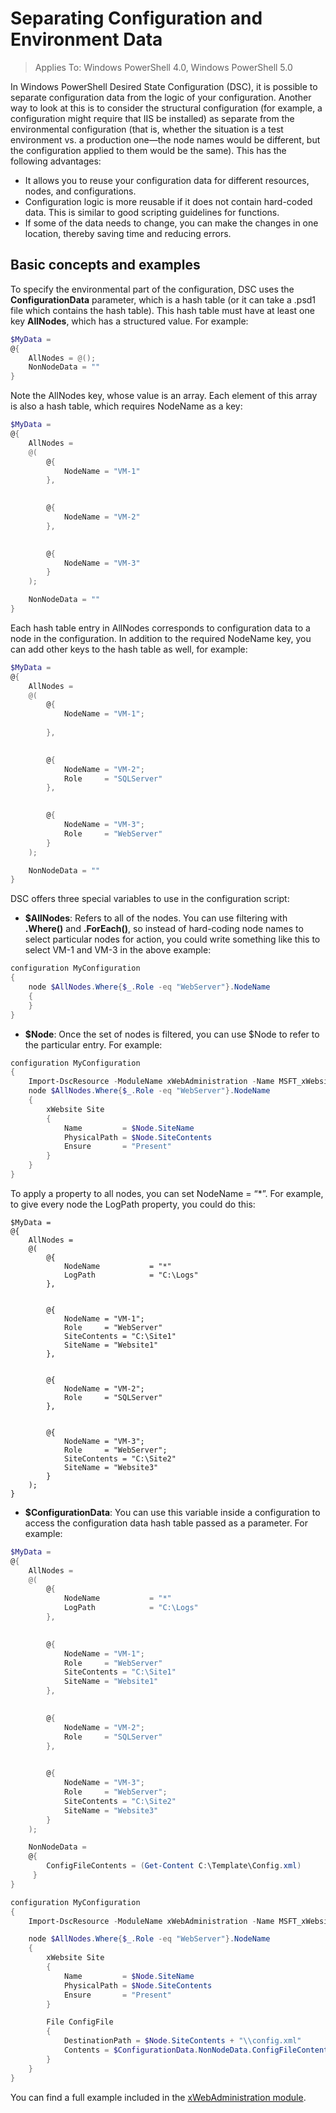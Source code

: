 # Separating Configuration and Environment Data

>Applies To: Windows PowerShell 4.0, Windows PowerShell 5.0

In Windows PowerShell Desired State Configuration (DSC), it is possible to separate configuration data from the logic of your configuration. Another way to look at this is to consider the structural configuration (for example, a configuration might require that IIS be installed) as separate from the environmental configuration (that is, whether the situation is a test environment vs. a production one—the node names would be different, but the configuration applied to them would be the same). This has the following advantages:

* It allows you to reuse your configuration data for different resources, nodes, and configurations.
* Configuration logic is more reusable if it does not contain hard-coded data. This is similar to good scripting guidelines for functions.
* If some of the data needs to change, you can make the changes in one location, thereby saving time and reducing errors.

## Basic concepts and examples

To specify the environmental part of the configuration, DSC uses the **ConfigurationData** parameter, which is a hash table (or it can take a .psd1 file which contains the hash table). This hash table must have at least one key **AllNodes**, which has a structured value. For example:

```powershell
$MyData = 
@{
    AllNodes = @();
    NonNodeData = ""   
}
```

Note the AllNodes key, whose value is an array. Each element of this array is also a hash table, which requires NodeName as a key:

```powershell
$MyData = 
@{
    AllNodes = 
    @(
        @{
            NodeName = "VM-1"
        },

 
        @{
            NodeName = "VM-2"
        },

 
        @{
            NodeName = "VM-3"
        }
    );

    NonNodeData = ""   
}
```

Each hash table entry in AllNodes corresponds to configuration data to a node in the configuration. In addition to the required NodeName key, you can add other keys to the hash table as well, for example:

```powershell
$MyData = 
@{
    AllNodes = 
    @(
        @{
            NodeName = "VM-1";
            
        },

 
        @{
            NodeName = "VM-2";
            Role     = "SQLServer"
        },

 
        @{
            NodeName = "VM-3";
            Role     = "WebServer"
        }
    );

    NonNodeData = ""   
}
```

DSC offers three special variables to use in the configuration script:

* **$AllNodes**: Refers to all of the nodes. You can use filtering with **.Where()** and **.ForEach()**, so instead of hard-coding node names to select particular nodes for action, you could write something like this to select VM-1 and VM-3 in the above example:

```powershell
configuration MyConfiguration
{
    node $AllNodes.Where{$_.Role -eq "WebServer"}.NodeName
    {
    }
}
```

* **$Node**: Once the set of nodes is filtered, you can use $Node to refer to the particular entry. For example:

```powershell
configuration MyConfiguration
{
    Import-DscResource -ModuleName xWebAdministration -Name MSFT_xWebsite
    node $AllNodes.Where{$_.Role -eq "WebServer"}.NodeName
    {
        xWebsite Site
        {
            Name         = $Node.SiteName
            PhysicalPath = $Node.SiteContents
            Ensure       = "Present"
        }
    }
}
```

To apply a property to all nodes, you can set NodeName = “*”. For example, to give every node the LogPath property, you could do this:

```
$MyData = 
@{
    AllNodes = 
    @(
        @{
            NodeName           = "*"
            LogPath            = "C:\Logs"
        },

 
        @{
            NodeName = "VM-1";
            Role     = "WebServer"
            SiteContents = "C:\Site1"
            SiteName = "Website1"
        },

 
        @{
            NodeName = "VM-2";
            Role     = "SQLServer"
        },

 
        @{
            NodeName = "VM-3";
            Role     = "WebServer";
            SiteContents = "C:\Site2"
            SiteName = "Website3"
        }
    );
}
```

* **$ConfigurationData**: You can use this variable inside a configuration to access the configuration data hash table passed as a parameter. For example:

```powershell
$MyData = 
@{
    AllNodes = 
    @(
        @{
            NodeName           = "*"
            LogPath            = "C:\Logs"
        },

 
        @{
            NodeName = "VM-1";
            Role     = "WebServer"
            SiteContents = "C:\Site1"
            SiteName = "Website1"
        },

 
        @{
            NodeName = "VM-2";
            Role     = "SQLServer"
        },
 

        @{
            NodeName = "VM-3";
            Role     = "WebServer";
            SiteContents = "C:\Site2"
            SiteName = "Website3"
        }
    );

    NonNodeData = 
    @{
        ConfigFileContents = (Get-Content C:\Template\Config.xml)
     }   
} 

configuration MyConfiguration
{
    Import-DscResource -ModuleName xWebAdministration -Name MSFT_xWebsite

    node $AllNodes.Where{$_.Role -eq "WebServer"}.NodeName
    {
        xWebsite Site
        {
            Name         = $Node.SiteName
            PhysicalPath = $Node.SiteContents
            Ensure       = "Present"
        }

        File ConfigFile
        {
            DestinationPath = $Node.SiteContents + "\\config.xml"
            Contents = $ConfigurationData.NonNodeData.ConfigFileContents
        }
    }
}
```

You can find a full example included in the [xWebAdministration module](https://powershellgallery.com/packages/xWebAdministration).